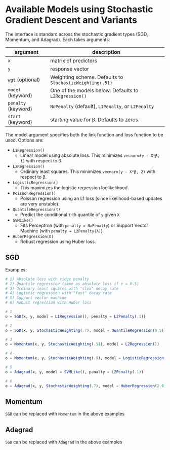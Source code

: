 # Available Models using Stochastic Gradient Descent and Variants
The interface is standard across the stochastic gradient types (SGD, Momentum, and Adagrad).  Each takes arguments:

argument | description
---------|------------
`x` | matrix of predictors
`y` | response vector
`wgt` (optional) | Weighting scheme. Defaults to `StochasticWeighting(.51)`
`model` (keyword)   | One of the models below.  Defaults to `L2Regression()`
`penalty` (keyword) | `NoPenalty` (default), `L1Penalty`, or `L2Penalty`
`start` (keyword)   | starting value for β.  Defaults to zeros.


The model argument specifies both the link function and loss function to be used.  Options are:

- `L1Regression()`
    - Linear model using absolute loss.  This minimizes `vecnorm(y - X*β, 1)` with respect to β.
- `L2Regression()`
    - Ordinary least squares.  This minimizes `vecnorm(y - X*β, 2)` with respect to β.
- `LogisticRegression()`
    - This maximizes the logistic regression loglikelihood.
- `PoissonRegression()`
    - Poisson regression using an L1 loss (since likelihood-based updates are very unstable).
- `QuantileRegression(τ)`
    - Predict the conditional τ-th quantile of `y` given `X`
- `SVMLike()`
    - Fits Perceptron (with `penalty = NoPenalty`) or Support Vector Machine (with `penalty = L2Penalty(λ)`)
- `HuberRegression(δ)`
    - Robust regression using Huber loss.



## SGD

Examples:
```julia
# 1) Absolute loss with ridge penalty
# 2) Quantile regression (same as absolute loss if τ = 0.5)
# 3) Ordinary least squares with "slow" decay rate
# 4) Logistic regression with "fast" decay rate
# 5) Support vector machine
# 6) Robust regression with Huber loss

# 1
o = SGD(x, y, model = L1Regression(), penalty = L2Penalty(.1))

# 2
o = SGD(x, y, StochasticWeighting(.7), model = QuantileRegression(0.5))

# 3
o = Momentum(x, y, StochasticWeighting(.51), model = L2Regression())

# 4
o = Momentum(x, y, StochasticWeighting(.9), model = LogisticRegression())

# 5
o = Adagrad(x, y, model = SVMLike(), penalty = L2Penalty(.1))

# 6
o = Adagrad(x, y, StochasticWeighting(.7), model = HuberRegression(2.0))
```

## Momentum
`SGD` can be replaced with `Momentum` in the above examples

## Adagrad
`SGD` can be replaced with `Adagrad` in the above examples
